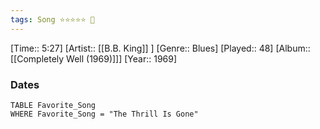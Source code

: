 ```yaml
---
tags: Song ⭐⭐⭐⭐⭐ 💛
---
```

[Time:: 5:27]
[Artist:: [[B.B. King]] ]
[Genre:: Blues]
[Played:: 48]
[Album:: [[Completely Well (1969)]]]
[Year:: 1969]
### Dates
````dataview
TABLE Favorite_Song
WHERE Favorite_Song = "The Thrill Is Gone"
````